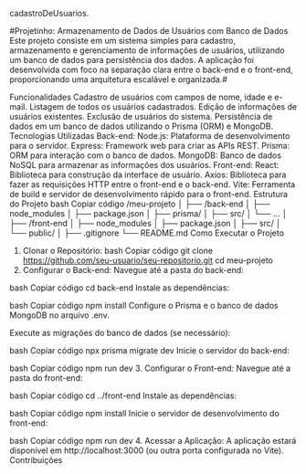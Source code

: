 cadastroDeUsuarios.

#Projetinho: Armazenamento de Dados de Usuários com Banco de Dados
Este projeto consiste em um sistema simples para cadastro, armazenamento e gerenciamento de informações de usuários, utilizando um banco de dados para persistência dos dados. A aplicação foi desenvolvida com foco na separação clara entre o back-end e o front-end, proporcionando uma arquitetura escalável e organizada.#

Funcionalidades
Cadastro de usuários com campos de nome, idade e e-mail.
Listagem de todos os usuários cadastrados.
Edição de informações de usuários existentes.
Exclusão de usuários do sistema.
Persistência de dados em um banco de dados utilizando o Prisma (ORM) e MongoDB.
Tecnologias Utilizadas
Back-end:
Node.js: Plataforma de desenvolvimento para o servidor.
Express: Framework web para criar as APIs REST.
Prisma: ORM para interação com o banco de dados.
MongoDB: Banco de dados NoSQL para armazenar as informações dos usuários.
Front-end:
React: Biblioteca para construção da interface de usuário.
Axios: Biblioteca para fazer as requisições HTTP entre o front-end e o back-end.
Vite: Ferramenta de build e servidor de desenvolvimento rápido para o front-end.
Estrutura do Projeto
bash
Copiar código
/meu-projeto
│
├── /back-end
│   ├── node_modules
│   ├── package.json
│   ├── prisma/
│   ├── src/
│   └── ...
│
├── /front-end
│   ├── node_modules
│   ├── package.json
│   ├── src/
│   └── public/
│
├── .gitignore
└── README.md
Como Executar o Projeto
1. Clonar o Repositório:
bash
Copiar código
git clone https://github.com/seu-usuario/seu-repositorio.git
cd meu-projeto
2. Configurar o Back-end:
Navegue até a pasta do back-end:

bash
Copiar código
cd back-end
Instale as dependências:

bash
Copiar código
npm install
Configure o Prisma e o banco de dados MongoDB no arquivo .env.

Execute as migrações do banco de dados (se necessário):

bash
Copiar código
npx prisma migrate dev
Inicie o servidor do back-end:

bash
Copiar código
npm run dev
3. Configurar o Front-end:
Navegue até a pasta do front-end:

bash
Copiar código
cd ../front-end
Instale as dependências:

bash
Copiar código
npm install
Inicie o servidor de desenvolvimento do front-end:

bash
Copiar código
npm run dev
4. Acessar a Aplicação:
A aplicação estará disponível em http://localhost:3000 (ou outra porta configurada no Vite).
Contribuições

